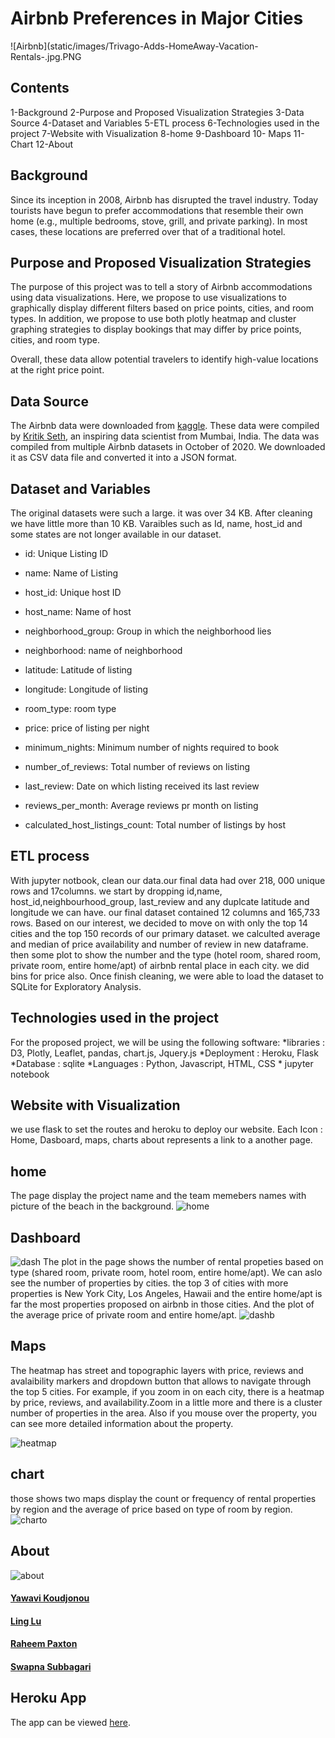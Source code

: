 # Airbnb Preferences in Major Cities

![Airbnb](static/images/Trivago-Adds-HomeAway-Vacation-Rentals-.jpg.PNG

## Contents

1-Background
2-Purpose and Proposed Visualization Strategies
3-Data Source
4-Dataset and Variables
5-ETL process
6-Technologies used in the project
7-Website with Visualization
8-home
9-Dashboard
10- Maps
11-Chart
12-About

## Background

Since its inception in 2008, Airbnb has disrupted the travel industry. Today tourists have begun to prefer accommodations that resemble their own home (e.g., multiple bedrooms, stove, grill, and private parking). In most cases, these locations are preferred over that of a traditional hotel.

## Purpose and Proposed Visualization Strategies

The purpose of this project was to tell a story of Airbnb accommodations using data visualizations. Here, we propose to use visualizations to graphically display different filters based on price points, cities, and room types. In addition, we propose to use both plotly heatmap and cluster graphing strategies to display bookings that may differ by price points, cities, and room type.

Overall, these data allow potential travelers to identify high-value locations at the right price point.

## Data Source

The Airbnb data were downloaded from [kaggle](https://www.kaggle.com/kritikseth/us-airbnb-open-data). These data were compiled by [Kritik Seth](https://github.com/kritikseth), an inspiring data scientist from Mumbai, India. The data was compiled from multiple Airbnb datasets in October of 2020. We downloaded it as CSV data file and converted it into a JSON format.

## Dataset and Variables

The original datasets were such a large. it was over 34 KB. After cleaning we have little more than 10 KB. Varaibles such as Id, name, host_id and some states are not longer available in our dataset.

* id: Unique Listing ID

* name: Name of Listing

* host_id: Unique host ID

* host_name: Name of host

* neighborhood_group: Group in which the neighborhood lies

* neighborhood: name of neighborhood

* latitude: Latitude of listing

* longitude: Longitude of listing

* room_type: room type

* price: price of listing per night

* minimum_nights: Minimum number of nights required to book

* number_of_reviews: Total number of reviews on listing

* last_review: Date on which listing received its last review

* reviews_per_month: Average reviews pr month on listing

* calculated_host_listings_count: Total number of listings by host

## ETL process

With jupyter notbook, clean our data.our final data had over 218, 000 unique rows and 17columns. we start by dropping id,name, host_id,neighbourhood_group, last_review and any duplcate latitude and longitude we can have. our final dataset contained 12 columns and 165,733 rows. Based on our interest, we decided to move on with only the top 14 cities and the top 150 records of our primary dataset. we calculted average and median of price availability and number of review in new dataframe. then some plot to show the number and the type (hotel room, shared room, private room, entire home/apt) of airbnb rental place in each city. we did bins for price also. Once finish cleaning, we were able to load the dataset to SQLite for Exploratory Analysis.

## Technologies used in the project

For the proposed project, we will be using the following software:
*libraries : D3, Plotly, Leaflet, pandas, chart.js, Jquery.js
*Deployment : Heroku, Flask
\*Database : sqlite
\*Languages : Python, Javascript, HTML, CSS \* jupyter notebook

## Website with Visualization

we use flask to set the routes and heroku to deploy our website. Each Icon : Home, Dasboard, maps, charts about represents a link to a another page.

## home

The page display the project name and the team memebers names with picture of the beach in the background.
![home](static/images/IMG_1612.jpeg)

## Dashboard

![dash](static/images/dash.PNG)
The plot in the page shows the number of rental propeties based on type (shared room, private room, hotel room, entire home/apt). We can aslo see the number of properties by cities. the top 3 of cities with more properties is New York City, Los Angeles, Hawaii and the entire home/apt is far the most properties proposed on airbnb in those cities. And the plot of the average price of private room and entire home/apt.
![dashb](static/images/dashb.PNG)

## Maps

The heatmap has street and topographic layers with price, reviews and avalaibility markers and dropdown button that allows to navigate through the top 5 cities. For example, if you zoom in on each city, there is a heatmap by price, reviews, and availability.Zoom in a little more and there is a cluster number of properties in the area. Also if you mouse over the property, you can see more detailed information about the property.

![heatmap](static/images/heatmap.PNG)

## chart

those shows two maps display the count or frequency of rental properties by region and the average of price based on type of room by region.
![charto](static/images/Chart2.PNG)

## About

![about](static/images/about.PNG)

#### [Yawavi Koudjonou](https://github.com/yawavi92)

#### [Ling Lu](https://github.com/LingLv-git)

#### [Raheem Paxton](https://github.com/rjpaxtondata)

#### [Swapna Subbagari](https://github.com/SwapnaSubbagari)

## Heroku App

The app can be viewed [here](https://airbnb-analysis-app.herokuapp.com/).
